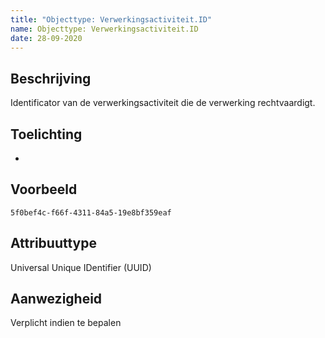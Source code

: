 ```yaml
---
title: "Objecttype: Verwerkingsactiviteit.ID"
name: Objecttype: Verwerkingsactiviteit.ID
date: 28-09-2020
---
```


## Beschrijving
Identificator van de verwerkingsactiviteit die de verwerking rechtvaardigt.

## Toelichting
-

## Voorbeeld
`5f0bef4c-f66f-4311-84a5-19e8bf359eaf`

## Attribuuttype
Universal Unique IDentifier (UUID)

## Aanwezigheid
Verplicht indien te bepalen
